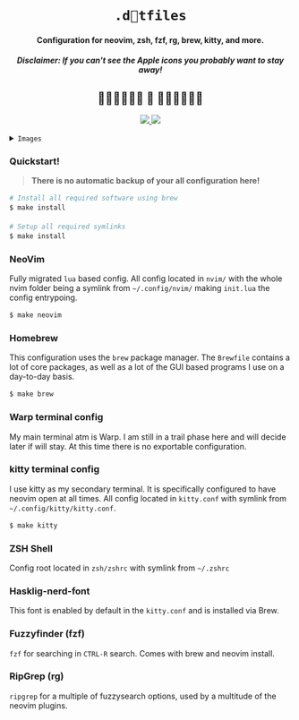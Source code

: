 <div align="center">
  <h1>
    <code>.dtfiles</code>
  </h1>

  <h4>
    Configuration for neovim, zsh, fzf, rg, brew, kitty, and more.</h4>
  <h5>
    <i>
      <b>Disclaimer:</b> If you can't see the Apple icons you probably want to stay away!
    </i>
  </h5>

  <h2> ━━━━━━    ━━━━━━ </h2>


  <a href="https://github.com/neovim/neovim"> <img src="https://img.shields.io/badge/requires-neovim%200.8%2B-green?color=76946A&labelColor=16161D&style=for-the-badge&logo=neovim"> </a>
  <img src="https://img.shields.io/github/repo-size/smithpeder/dotfiles?color=C34043&labelColor=16161D&style=for-the-badge">
  </a>
</div>

<details><summary><code>Images</code></summary>
<p>
<img src="https://github.com/SmithPeder/dotfiles/blob/master/.github/nvim.png?raw=true" />
<img src="https://github.com/SmithPeder/dotfiles/blob/master/.github/telescope.png?raw=true" />
</p>
</details>

### Quickstart!

> **There is no __automatic__ backup of your all configuration here!**

```sh
# Install all required software using brew
$ make install

# Setup all required symlinks
$ make install
```

### NeoVim

Fully migrated `lua` based config. All config located in `nvim/` with the whole nvim folder being a symlink from `~/.config/nvim/` making `init.lua` the config entrypoing.

```sh
$ make neovim
```


### Homebrew

This configuration uses the `brew` package manager. The ``Brewfile`` contains a lot of core packages, as well as a lot of the GUI based programs I use on a day-to-day basis.

```sh
$ make brew
```


### Warp terminal config

My main terminal atm is Warp. I am still in a trail phase here and will decide later if will stay. At this time there is no exportable configuration.


### kitty terminal config

I use kitty as my secondary terminal. It is specifically configured to have neovim open at all times. All config located in `kitty.conf` with symlink from `~/.config/kitty/kitty.conf`.

```sh
$ make kitty
```

### ZSH Shell

Config root located in `zsh/zshrc` with symlink from `~/.zshrc`


### Hasklig-nerd-font

This font is enabled by default in the `kitty.conf` and is installed via Brew.


### Fuzzyfinder (fzf)

`fzf` for searching in `CTRL-R` search. Comes with brew and neovim install.


### RipGrep (rg)

`ripgrep` for a multiple of fuzzysearch options, used by a multitude of the neovim plugins.
